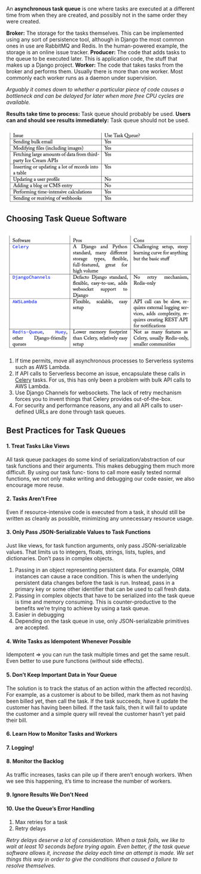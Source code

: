 An **asynchronous task queue** is one where tasks are executed at a different time from when they are created, and possibly not in the same order they were created. 

**Broker:** The storage for the tasks themselves. This can be implemented using any sort of persistence tool, although in Django the most common ones in use are RabbitMQ and Redis. In the human-powered example, the storage is an online issue tracker.
**Producer:** The code that adds tasks to the queue to be executed later. This is application code, the stuff that makes up a Django project.
**Worker:** The code that takes tasks from the broker and performs them. Usually there is more than one worker. Most commonly each worker runs as a daemon under supervision.

*Arguably it comes down to whether a particular piece of code causes a bottleneck and can be delayed for later when more free CPU cycles are available.*

**Results take time to process:** Task queue should probably be used.
**Users can and should see results immediately:** Task queue should not be used.

![Pasted image 20231203220348](../../../_Attachments/Pasted%20image%2020231203220348.png)

## Choosing Task Queue Software

![Pasted image 20231203220439](../../../_Attachments/Pasted%20image%2020231203220439.png)

1. If time permits, move all asynchronous processes to Serverless systems such as AWS Lambda.
2. If API calls to Serverless become an issue, encapsulate these calls in [Celery](../../2.%20Architecture/1.%20The%20Introduction%20of%20System%20Design/2.%20Components/Delayed%20Tasks/Celery.md) tasks. For us, this has only been a problem with bulk API calls to AWS Lambda.
3. Use Django Channels for websockets. The lack of retry mechanism forces you to invent things that Celery provides out-of-the-box.
4. For security and performance reasons, any and all API calls to user-defined URLs are done through task queues.

## Best Practices for Task Queues

#### 1. Treat Tasks Like Views

All task queue packages do some kind of serialization/abstraction of our task functions and their arguments. This makes debugging them much more difficult. By using our task func- tions to call more easily tested normal functions, we not only make writing and debugging our code easier, we also encourage more reuse.
#### 2. Tasks Aren’t Free

Even if resource-intensive code is executed from a task, it should still be written as cleanly as possible, minimizing any unnecessary resource usage.

#### 3. Only Pass JSON-Serializable Values to Task Functions

Just like views, for task function arguments, only pass JSON-serializable values. That limits us to integers, floats, strings, lists, tuples, and dictionaries. Don’t pass in complex objects.
1. Passing in an object representing persistent data. For example, ORM instances can cause a race condition. This is when the underlying persistent data changes before the task is run. Instead, pass in a primary key or some other identifier that can be used to call fresh data.
2. Passing in complex objects that have to be serialized into the task queue is time and memory consuming. This is counter-productive to the benefits we’re trying to achieve by using a task queue.
3. Easier in debugging
4. Depending on the task queue in use, only JSON-serializable primitives are accepted.

#### 4. Write Tasks as Idempotent Whenever Possible

Idempotent => you can run the task multiple times and get the same result. Even better to use pure functions (without side effects).

#### 5. Don’t Keep Important Data in Your Queue

The solution is to track the status of an action within the affected record(s). For example, as a customer is about to be billed, mark them as not having been billed yet, then call the task. If the task succeeds, have it update the customer has having been billed. If the task fails, then it will fail to update the customer and a simple query will reveal the customer hasn’t yet paid their bill.

#### 6. Learn How to Monitor Tasks and Workers

#### 7. Logging!

#### 8. Monitor the Backlog

As traffic increases, tasks can pile up if there aren’t enough workers. When we see this happening, it’s time to increase the number of workers.

#### 9. Ignore Results We Don’t Need

#### 10. Use the Queue’s Error Handling

1. Max retries for a task
2. Retry delays

*Retry delays deserve a lot of consideration. When a task fails, we like to wait at least 10 seconds before trying again. Even better, if the task queue software allows it, increase the delay each time an attempt is made. We set things this way in order to give the conditions that caused a failure to resolve themselves.*



